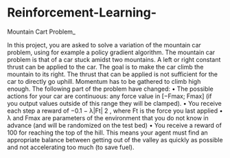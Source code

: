 # Reinforcement-Learning-

Mountain Cart Problem_

In this project, you are asked to solve a variation of the mountain car problem,
using for example a policy gradient algorithm. The mountain car problem is
that of a car stuck amidst two mountains. A left or right constant thrust can
be applied to the car. The goal is to make the car climb the mountain to its
right. The thrust that can be applied is not sufficient for the car to directly go
uphill. Momentum has to be gathered to climb high enough.
The following part of the problem have changed:
• The possible actions for your car are continuous: any force value in
[−Fmax; Fmax] (if you output values outside of this range they will be
clamped).
• You receive each step a reward of −0.1 − λ|Ft|
2
, where Ft is the force you
last applied
• λ and Fmax are parameters of the environment that you do not know in
advance (and will be randomized on the test bed)
• You receive a reward of 100 for reaching the top of the hill.
This means your agent must find an appropriate balance between getting
out of the valley as quickly as possible and not accelerating too much (to save
fuel).
